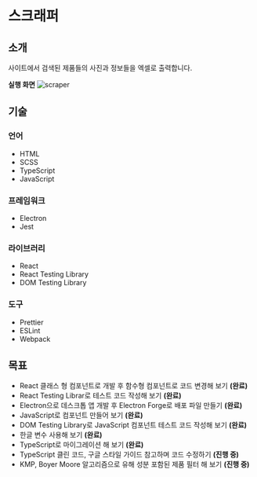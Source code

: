 # 스크래퍼

## 소개
사이트에서 검색된 제품들의 사진과 정보들을 엑셀로 출력합니다.

**실행 화면**
![scraper](https://user-images.githubusercontent.com/71337000/136776364-b304176a-22f7-4d0c-b3e3-f0167a5fa459.gif)
> 

## 기술
### 언어
+ HTML
+ SCSS
+ TypeScript
+ JavaScript

### 프레임워크
+ Electron
+ Jest

### 라이브러리
+ React
+ React Testing Library
+ DOM Testing Library

### 도구
+ Prettier
+ ESLint
+ Webpack

## 목표
+ React 클래스 형 컴포넌트로 개발 후 함수형 컴포넌트로 코드 변경해 보기 **(완료)**
+ React Testing Librar로 테스트 코드 작성해 보기 **(완료)**
+ Electron으로 데스크톱 앱 개발 후 Electron Forge로 배포 파일 만들기 **(완료)**
+ JavaScript로 컴포넌트 만들어 보기 **(완료)**
+ DOM Testing Library로 JavaScript 컴포넌트 테스트 코드 작성해 보기 **(완료)**
+ 한글 변수 사용해 보기 **(완료)**
+ TypeScript로 마이그레이션 해 보기 **(완료)**
+ TypeScript 클린 코드, 구글 스타일 가이드 참고하며 코드 수정하기 **(진행 중)**
+ KMP, Boyer Moore 알고리즘으로 유해 성분 포함된 제품 필터 해 보기 **(진행 중)**
